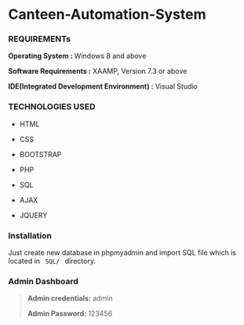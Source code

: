 # Canteen-Automation-System



### REQUIREMENTs

  **Operating System :** Windows 8 and above

  **Software Requirements :** XAAMP, Version 7.3 or above

  **IDE(Integrated Development Environment) :** Visual Studio
  




### TECHNOLOGIES USED

  - HTML
 
  - CSS
  
  - BOOTSTRAP
  
  - PHP
  
  - SQL
  
  - AJAX 
  
  - JQUERY
  
  
  ### Installation
  
  Just create new database in phpmyadmin and import SQL file which is located in <code> SQL/ </code> directory.
  
  ### Admin Dashboard
  
  > **Admin credentials:** admin
  > 
  > **Admin Password:** 123456
